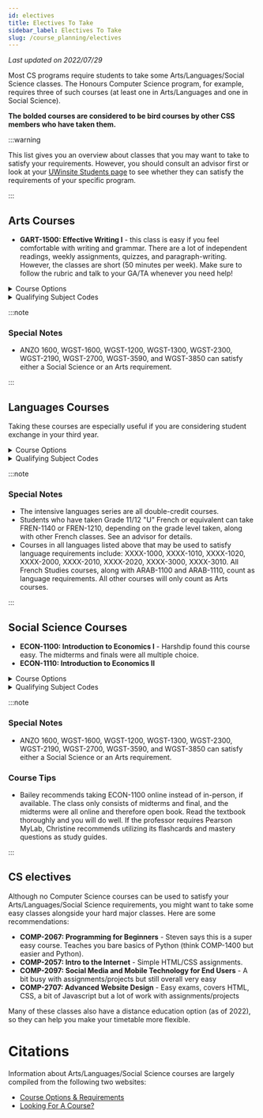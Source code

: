 ```yaml
---
id: electives
title: Electives To Take
sidebar_label: Electives To Take
slug: /course_planning/electives
---
```


_Last updated on 2022/07/29_

Most CS programs require students to take some Arts/Languages/Social Science classes. The Honours Computer Science program, for example, requires three of such courses (at least one in Arts/Languages and one in Social Science).

**The bolded courses are considered to be bird courses by other CSS members who have taken them.**

:::warning

This list gives you an overview about classes that you may want to take to satisfy your requirements. However, you should consult an advisor first or look at your [UWinsite Students page](/wiki/resources/guides/uwinsite_guide#academic-progress) to see whether they can satisfy the requirements of your specific program.

:::

## Arts Courses

-   **GART-1500: Effective Writing I** - this class is easy if you feel comfortable with writing and grammar. There are a lot of independent readings, weekly assignments, quizzes, and paragraph-writing. However, the classes are short (50 minutes per week). Make sure to follow the rubric and talk to your GA/TA whenever you need help!

<details>
  <summary>Course Options</summary>
  <div>
    <li>ARAB-2610: Introduction to Arabic Culture</li>
    <li>ASIA-2620: Special Topics: Chinese Culture</li>
    <li>DRAM-1000: Introduction to Theatre and Performance Studies</li>
    <li>DRAM-1300: Theatre History</li>
    <li>ENGL-1001: Composition</li>
    <li>FILM-1001: Film Studies I</li>
    <li>FILM-1100: Film Production I</li>
    <li>FILM-1110: Film Production II</li>
    <li>GART-1210: Introduction to Indigenous Issues</li>
    <li>GART-2040: Health Care Ethics: Life-Span</li>
    <li>GART-2090: Ethics in the Professions</li>
    <li>GREK-1100: Introduction to Ancient Greek</li>
    <li>GRST-1100: Introduction to Greek Civilization</li>
    <li>GRST-2000: Topics in Classical Culture</li>
    <li>GRST-2210: Latin Prose</li>
    <li>INCS-1370: Introduction to German, Italian and Spanish Literature</li>
    <li>INCS-2020: Culture & Ideas</li>
    <li>INCS-2200: Language, Linguistics and Society</li>
    <li>JWST-2350: To Auschwitz & Beyond</li>
    <li>MACS-1500: Contemporary Visual Culture</li>
    <li>PHIL-1100: Introduction to Western Philosophy</li>
    <li>PHIL-1120: Philosophy and Human Nature</li>
    <li>PHIL-1290: Contemporary Moral Issues</li>
    <li>PHIL-1600: Reasoning Skills</li>
  </div>
</details>

<details>
    <summary>Qualifying Subject Codes</summary>
    Courses with these subjects in their course codes are generally permitted to satisfy Arts requirements.
    <div>
        <li>ANZO</li>
        <li>MACS</li>
        <li>GRST, GRHS, GREK</li>
        <li>DRAM</li>
        <li>ENGL</li>
        <li>FILM</li>
        <li>GART</li>
        <li>INCS</li>
        <li>MUSC</li>
        <li>MUSP</li>
        <li>PHIL</li>
        <li>VSAR, CNMA</li>
        <li>WGST</li>
    </div>
</details>

:::note

### Special Notes

-   ANZO 1600, WGST-1600, WGST-1200, WGST-1300, WGST-2300, WGST-2190, WGST-2700, WGST-3590, and WGST-3850 can satisfy either a Social Science or an Arts requirement.

:::

## Languages Courses

Taking these courses are especially useful if you are considering student exchange in your third year.

<details>
  <summary>Course Options</summary>
  <div>
    <li>GRMN 1020: Intensive German for Beginners</li>
    <li>GRMN 2020: Intensive Intermediate German</li>
    <li>ITLN 1020: Intensive Italian for Beginners</li>
    <li>ITLN 2020: Intensive Intermediate Italian</li>
    <li>LATN 1200: Introductory Latin I</li>
    <li>SPAN 1020: Intensive Spanish for Beginners</li>
    <li>SPAN 2020: Intensive Intermediate Spanish</li>
  </div>
</details>

<details>
    <summary>Qualifying Subject Codes</summary>
    Courses with these subjects in their course codes are generally permitted to satisfy Languages requirements.
    <div>
        <li>ARAB</li>
        <li>FREN</li>
        <li>GRMN</li>
        <li>GREK</li>
        <li>ITLN</li>
        <li>LATN</li>
        <li>SPAN</li>
        <li>JWST</li>
    </div>
</details>

:::note

### Special Notes

-   The intensive languages series are all double-credit courses.
-   Students who have taken Grade 11/12 "U" French or equivalent can take FREN-1140 or FREN-1210, depending on the grade level taken, along with other French classes. See an advisor for details.
-   Courses in all languages listed above that may be used to satisfy language requirements include: XXXX-1000, XXXX-1010, XXXX-1020, XXXX-2000, XXXX-2010, XXXX-2020, XXXX-3000, XXXX-3010. All French Studies courses, along with ARAB-1100 and ARAB-1110, count as language requirements. All other courses will only count as Arts courses.

:::

## Social Science Courses

-   **ECON-1100: Introduction to Economics I** - Harshdip found this course easy. The midterms and finals were all multiple choice.
-   **ECON-1110: Introduction to Economics II**

<details>
  <summary>Course Options</summary>
  <div>
    <li>CMAF-1010: Introduction to Media and Society</li>
    <li>HIST-1030: Past to Present: Understanding History</li>
    <li>HIST-1130: Europe Encounters the World: Facing Islam, 8th-15th Century</li>
    <li>HIST-1230: The World in the 20th Century 1914-1945</li>
    <li>HIST-2430: Canada from Early European Contacts to the Origins of Confederation, 1600-1867</li>
    <li>HIST-2460: Aboriginal Peoples in Canadian History: Beginning to Mid-Nineteenth Century</li>
    <li>POLS-1000: Introduction to Canadian Government and Politics</li>
    <li>POLS-1300: Comparative Politics in a Changing World</li>
    <li>POLS-1600: Introduction to International Relations</li>
    <li>POLS-2120: Environmental Policy and Politics</li>
    <li>POLS-2300: Space, Place, and Scale: Foundations of Human Geography</li>
    <li>PSYC-1070: Positive Psychology</li>
    <li>PSYC-1150: Introduction to Psychology as a Behavioural Science</li>
    <li>PSYC-1160: Introduction to Psychology as a Social Science</li>
    <li>SACR-1100: Foundations of Social Life</li>
    <li>SACR-1110: Introduction to Family and Social Relations</li>
    <li>SJST/DISB-1000: Social Justice in Action</li>
    <li>SJST-1400: Queer Activism (also offered as WGST 1400)</li>
    <li>SOSC-1210: Introduction to Indigenous Issues</li>
    <li>SWRK-1170: Meeting Human Needs through Social Welfare</li>
    <li>WGST-1000: Women in Canadian Society</li>
    <li>WORK-1000: Labour and Social Movements in Canadian Society</li>
  </div>
</details>

<details>
    <summary>Qualifying Subject Codes</summary>
    Courses with these subjects in their course codes are generally permitted to satisfy Social Science requirements.
    <div>
        <li>SACR</li>
        <li>CMAF</li>
        <li>ECON</li>
        <li>SOSC</li>
        <li>HUGR</li>
        <li>HIST</li>
        <li>ARSC</li>
        <li>WORK</li>
        <li>POLS</li>
        <li>PSYC</li>
        <li>SWRK</li>
        <li>SACR</li>
        <li>WGST</li>
    </div>
</details>

:::note

### Special Notes

-   ANZO 1600, WGST-1600, WGST-1200, WGST-1300, WGST-2300, WGST-2190, WGST-2700, WGST-3590, and WGST-3850 can satisfy either a Social Science or an Arts requirement.

### Course Tips

-   Bailey recommends taking ECON-1100 online instead of in-person, if available. The class only consists of midterms and final, and the midterms were all online and therefore open book. Read the textbook thoroughly and you will do well. If the professor requires Pearson MyLab, Christine recommends utilizing its flashcards and mastery questions as study guides.

:::

## CS electives

Although no Computer Science courses can be used to satisfy your Arts/Languages/Social Science requirements, you might want to take some easy classes alongside your hard major classes. Here are some recommendations:

-   **COMP-2067: Programming for Beginners** - Steven says this is a super easy course. Teaches you bare basics of Python (think COMP-1400 but easier and Python).
-   **COMP-2057: Intro to the Internet** - Simple HTML/CSS assignments.
-   **COMP-2097: Social Media and Mobile Technology for End Users** - A bit busy with assignments/projects but still overall very easy
-   **COMP-2707: Advanced Website Design** - Easy exams, covers HTML, CSS, a bit of Javascript but a lot of work with assignments/projects

Many of these classes also have a distance education option (as of 2022), so they can help you make your timetable more flexible.

# Citations

Information about Arts/Languages/Social Science courses are largely compiled from the following two websites:

-   [Course Options & Requirements](https://future.uwindsor.ca/course-options-requirements)
-   [Looking For A Course?](https://future.uwindsor.ca/looking-for-a-course?elqTrackId=f969161247d04d85b6d44d38be9809c9&elq=00000000000000000000000000000000&elqaid=596&elqat=2&elqCampaignId=)
